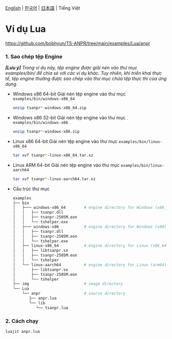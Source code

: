 [English](../../) | [한국어](../ko-KR/) | [日本語](../ja-JP/) | Tiếng Việt

# Ví dụ Lua

https://github.com/bobhyun/TS-ANPR/tree/main/examples/Lua/anpr

### 1. Sao chép tệp Engine

_**[Lưu ý]** Trong ví dụ này, tệp engine được giải nén vào thư mục examples/bin/ để chia sẻ với các ví dụ khác. Tuy nhiên, khi triển khai thực tế, tệp engine thường được sao chép vào thư mục chứa tệp thực thi của ứng dụng._

- Windows x86 64-bit
  Giải nén tệp engine vào thư mục `examples/bin/windows-x86_64`
  ```sh
  unzip tsanpr*-windows-x86_64.zip
  ```
- Windows x86 32-bit
  Giải nén tệp engine vào thư mục `examples/bin/windows-x86`
  ```sh
  unzip tsanpr*-windows-x86.zip
  ```
- Linux x86 64-bit
  Giải nén tệp engine vào thư mục `examples/bin/linux-x86_64`
  ```sh
  tar xvf tsanpr*-linux-x86_64.tar.xz
  ```
- Linux ARM 64-bit
  Giải nén tệp engine vào thư mục `examples/bin/linux-aarch64`
  ```sh
  tar xvf tsanpr*-linux-aarch64.tar.xz
  ```
- Cấu trúc thư mục
  ```sh
  examples
  ├── bin
  │   ├─── windows-x86_64        # engine directory for Windows (x86_64)
  │   │   ├── tsanpr.dll
  │   │   ├── tsanpr-2505M.eon
  │   │   └── tshelper.exe
  │   ├─── windows-x86           # engine directory for Windows (x86)
  │   │   ├── tsanpr.dll
  │   │   ├── tsanpr-2505M.eon
  │   │   └── tshelper.exe
  │   ├── linux-x86_64           # engine directory for Linux (x86_64)
  │   │   ├── libtsanpr.so
  │   │   ├── tsanpr-2505M.eon
  │   │   └── tshelper
  │   └── linux-aarch64          # engine directory for Linux (arm64)
  │       ├── libtsanpr.so
  │       ├── tsanpr-2505M.eon
  │       └── tshelper
  ├── img                        # image directory
  └── Lua
      └── anpr                   # source directory
         ├── anpr.lua
         └── lib
            └── tsanpr.lua
  ```

### 2. Cách chạy

```sh
luajit anpr.lua
```

